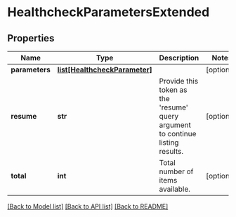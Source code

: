 # HealthcheckParametersExtended

## Properties
Name | Type | Description | Notes
------------ | ------------- | ------------- | -------------
**parameters** | [**list[HealthcheckParameter]**](HealthcheckParameter.md) |  | [optional] 
**resume** | **str** | Provide this token as the &#39;resume&#39; query argument to continue listing results. | [optional] 
**total** | **int** | Total number of items available. | [optional] 

[[Back to Model list]](../README.md#documentation-for-models) [[Back to API list]](../README.md#documentation-for-api-endpoints) [[Back to README]](../README.md)


